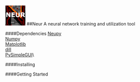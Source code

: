 ![alttext](https://github.com/DPR-Sanchez/neural-net-models/blob/dev/Neur_Icon_64.png)
##Neur 
A neural network training and utilization tool

####Dependencies
[Neupy](https://github.com/itdxer/neupy)\
[Numpy](https://github.com/numpy/numpy)\
[Matplotlib](https://github.com/matplotlib/matplotlib)\
[dill](https://github.com/uqfoundation/dill)\
[PySimpleGUI](https://github.com/PySimpleGUI/PySimpleGUI)\

####Installing

####Getting Started

[logo]: https://github.com/DPR-Sanchez/neural-net-models/blob/dev/Neur_Icon_256.png "Neur Logo"


